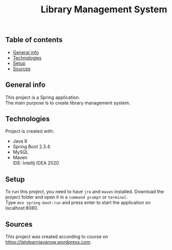 <h1 align="right">Library Management System</h1><br>

## Table of contents
* [General info](#general-info)
* [Technologies](#technologies)
* [Setup](#setup)
* [Sources](#sources)

## General info
This project is a Spring application.  
The main purpose is to create library management system.       

## Technologies
Project is created with:
* Java 8
* Spring Boot 2.3.4.  
* MySQL
* Maven  
IDE: Intellij IDEA 2020

## Setup
To run this project, you need to have `jre` and `maven` installed.
Download the project folder and open it in a `command prompt` or `terminal`.  
Type `mvn spring-boot:run` and press enter to start the application on localhost:8080.  

## Sources
This project was created according to course on <a href="https://letslearnjavanow.wordpress.com">https://letslearnjavanow.wordpress.com</a>.
